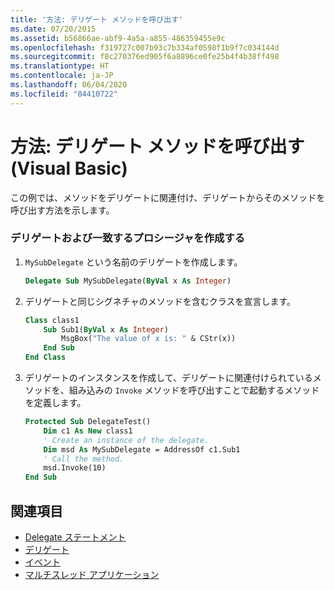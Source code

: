 ```yaml
---
title: '方法: デリゲート メソッドを呼び出す'
ms.date: 07/20/2015
ms.assetid: b56866ae-abf9-4a5a-a855-486359455e9c
ms.openlocfilehash: f319727c007b93c7b334af0598f1b9f7c034144d
ms.sourcegitcommit: f8c270376ed905f6a8896ce0fe25b4f4b38ff498
ms.translationtype: HT
ms.contentlocale: ja-JP
ms.lasthandoff: 06/04/2020
ms.locfileid: "84410722"
---
```

# <a name="how-to-invoke-a-delegate-method-visual-basic"></a>方法: デリゲート メソッドを呼び出す (Visual Basic)

この例では、メソッドをデリゲートに関連付け、デリゲートからそのメソッドを呼び出す方法を示します。

### <a name="create-the-delegate-and-matching-procedures"></a>デリゲートおよび一致するプロシージャを作成する

1. `MySubDelegate` という名前のデリゲートを作成します。

    ```vb
    Delegate Sub MySubDelegate(ByVal x As Integer)
    ```

2. デリゲートと同じシグネチャのメソッドを含むクラスを宣言します。

    ```vb
    Class class1
        Sub Sub1(ByVal x As Integer)
            MsgBox("The value of x is: " & CStr(x))
        End Sub
    End Class
    ```

3. デリゲートのインスタンスを作成して、デリゲートに関連付けられているメソッドを、組み込みの `Invoke` メソッドを呼び出すことで起動するメソッドを定義します。

    ```vb
    Protected Sub DelegateTest()
        Dim c1 As New class1
        ' Create an instance of the delegate.
        Dim msd As MySubDelegate = AddressOf c1.Sub1
        ' Call the method.
        msd.Invoke(10)
    End Sub
    ```

## <a name="see-also"></a>関連項目

- [Delegate ステートメント](../../../language-reference/statements/delegate-statement.md)
- [デリゲート](index.md)
- [イベント](../events/index.md)
- [マルチスレッド アプリケーション](../../../../standard/threading/using-threads-and-threading.md)
